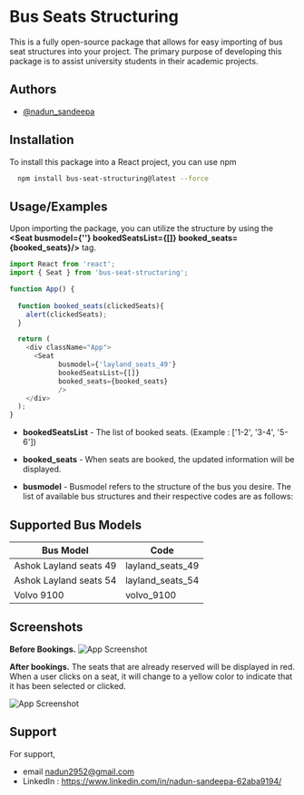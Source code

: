 
# Bus Seats Structuring

This is a fully open-source package that allows for easy importing of bus seat structures into your project. The primary purpose of developing this package is to assist university students in their academic projects.

## Authors

- [@nadun_sandeepa](https://www.linkedin.com/in/nadun-sandeepa-62aba9194/)


## Installation

To install this package into a React project, you can use npm

```bash
  npm install bus-seat-structuring@latest --force
```
    
## Usage/Examples

Upon importing the package, you can utilize the structure by using the **<Seat busmodel={''} bookedSeatsList={[]} booked_seats={booked_seats}/>** tag.

```javascript
import React from 'react';
import { Seat } from 'bus-seat-structuring'; 

function App() {
  
  function booked_seats(clickedSeats){
    alert(clickedSeats);
  }

  return (
    <div className="App">
      <Seat 
            busmodel={'layland_seats_49'}
            bookedSeatsList={[]}
            booked_seats={booked_seats}
            />
    </div>
  );
}
```

- **bookedSeatsList** - The list of booked seats. (Example : ['1-2', '3-4', '5-6'])

- **booked_seats** - When seats are booked, the updated information will be displayed.

- **busmodel** - Busmodel refers to the structure of the bus you desire. The list of available bus structures and their respective codes are as follows:

## Supported Bus Models

| Bus Model             | Code                                                                |
| ----------------- | ------------------------------------------------------------------ |
| Ashok Layland seats 49 | layland_seats_49 |
| Ashok Layland seats 54 | layland_seats_54 |
| Volvo 9100 | volvo_9100 |


## Screenshots

**Before Bookings.**
![App Screenshot](https://i.imgur.com/vWuXe2Z.png)



**After bookings.**
The seats that are already reserved will be displayed in red. When a user clicks on a seat, it will change to a yellow color to indicate that it has been selected or clicked.

![App Screenshot](https://i.imgur.com/impwyFg.png)


## Support

For support, 
- email nadun2952@gmail.com
- LinkedIn : https://www.linkedin.com/in/nadun-sandeepa-62aba9194/

